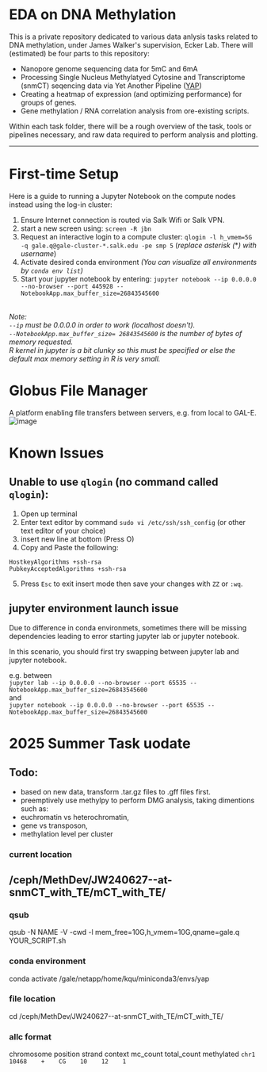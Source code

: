 # EDA on DNA Methylation
This is a private repository dedicated to various data anlysis tasks related to DNA methylation, under James Walker's supervision, Ecker Lab. There will (estimated) be four parts to this repository: 

- Nanopore genome sequencing data for 5mC and 6mA
- Processing Single Nucleus Methylatyed Cytosine and Transcriptome (snmCT) seqencing data via Yet Another Pipeline ([YAP](https://hq-1.gitbook.io/mc/))
- Creating a heatmap of expression (and optimizing performance) for groups of genes.
- Gene methylation / RNA correlation analysis from ore-existing scripts.

Within each task folder, there will be a rough overview of the task, tools or pipelines necessary, and raw data required to perform analysis and plotting. 

---
# First-time Setup 
Here is a guide to running a Jupyter Notebook on the compute nodes instead using the log-in cluster:

1. Ensure Internet connection is routed via Salk Wifi or Salk VPN.
2. start a new screen using:  `screen -R jbn`
3. Request an interactive login to a compute cluster: `qlogin -l h_vmem=5G -q gale.q@gale-cluster-*.salk.edu -pe smp 5` (*replace asterisk (***) with username*)
4. Activate desired conda environment
   *(You can visualize all environments by `conda env list`)*
5. Start your jupyter notebook by entering:  `jupyter notebook --ip 0.0.0.0 --no-browser --port 445928 --NotebookApp.max_buffer_size=26843545600`

\
*Note:\
`--ip` must be 0.0.0.0 in order to work (localhost doesn't).\
`--NotebookApp.max_buffer_size= 26843545600` is the number of bytes of memory requested.\
R kernel in jupyter is a bit clunky so this must be specified or else the default max memory setting in R is very small.*

# Globus File Manager
A platform enabling file transfers between servers, e.g. from local to GAL-E.
![image](https://github.com/kqu18/Ecker_Methylation_Analysis/assets/104349171/11b953ee-c54b-49b1-b115-679c0f512821)



# Known Issues

## Unable to use `qlogin` (no command called `qlogin`):

1. Open up terminal
2. Enter text editor by command `sudo vi /etc/ssh/ssh_config` (or other text editor of your choice)
3. insert new line at bottom (Press O)
4. Copy and Paste the following:
```
HostkeyAlgorithms +ssh-rsa
PubkeyAcceptedAlgorithms +ssh-rsa
```
5. Press `Esc` to exit insert mode then save your changes with `ZZ` or `:wq`.

## jupyter environment launch issue

Due to difference in conda environmets, sometimes there will be missing dependencies leading to error starting jupyter lab or jupyter notebook. 

In this scenario, you should first try swapping between jupyter lab and jupyter notebook. 

e.g. between \
`jupyter lab --ip 0.0.0.0 --no-browser --port 65535 --NotebookApp.max_buffer_size=26843545600` \
and \
`jupyter notebook --ip 0.0.0.0 --no-browser --port 65535 --NotebookApp.max_buffer_size=26843545600`


# 2025 Summer Task uodate
## Todo:
- based on new data, transform .tar.gz files to .gff files first.
- preemptively use methylpy to perform DMG analysis, taking dimentions such as:
- euchromatin vs heterochromatin,
- gene vs transposon,
- methylation level per cluster

### current location
/ceph/MethDev/JW240627--at-snmCT_with_TE/mCT_with_TE/
---


### qsub
qsub -N NAME -V -cwd -l mem_free=10G,h_vmem=10G,qname=gale.q YOUR_SCRIPT.sh

### conda environment
conda activate /gale/netapp/home/kqu/miniconda3/envs/yap

### file location
cd /ceph/MethDev/JW240627--at-snmCT_with_TE/mCT_with_TE/

### allc format
chromosome    position    strand    context    mc_count    total_count    methylated
`chr1    10468    +    CG    10    12    1`



